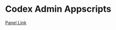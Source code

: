 # Codex Admin Appscripts

[Panel Link](https://docs.google.com/spreadsheets/d/1TSYzDuSMnv_3uVRcM7o0tNyUdRlKy3C6gFHKMVh5fjc/edit#gid=0)